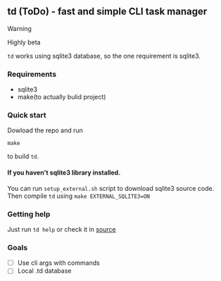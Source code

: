 ## td (ToDo) - fast and simple CLI task manager

> [!WARNING]
> Highly beta

`td` works using sqlite3 database, so the one requirement is sqlite3.

### Requirements

- sqlite3
- make(to actually bulid project)

### Quick start
Dowload the repo and run 
```
make
```
to build `td`. 
#### If you haven't sqlite3 library installed.
You can run `setup_external.sh` script to download sqlite3 source code. 
Then compile `td` using `make EXTERNAL_SQLITE3=ON`

### Getting help
Just run `td help` or check it in [source](https://github.com/Naakinn/td/blob/main/src/main.c#L74)

### Goals
- [ ] Use cli args with commands
- [ ] Local .td database
